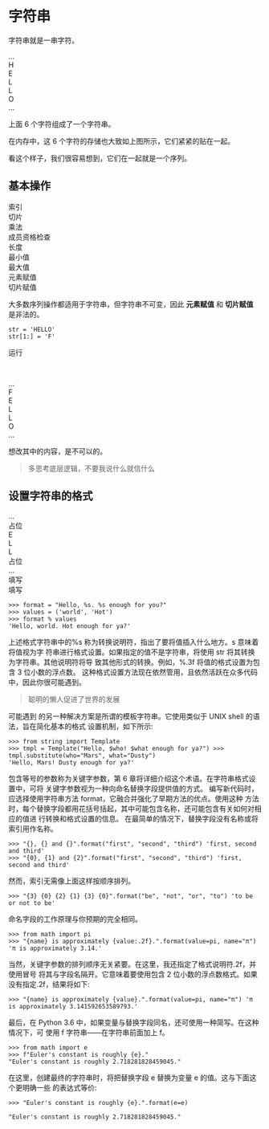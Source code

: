 # 字符串

字符串就是一串字符。

<div class="flex justify-start gap-1">
  <div class="bg-sky-500 dark:bg-sky-800 w-8 h-8 rounded text-center">...</div>
  <div class="bg-sky-500 dark:bg-sky-800 w-8 h-8 rounded text-center">H</div>
  <div class="bg-sky-500 dark:bg-sky-800 w-8 h-8 rounded text-center">E</div>
  <div class="bg-sky-500 dark:bg-sky-800 w-8 h-8 rounded text-center">L</div>
  <div class="bg-sky-500 dark:bg-sky-800 w-8 h-8 rounded text-center">L</div>
  <div class="bg-sky-500 dark:bg-sky-800 w-8 h-8 rounded text-center">O</div>
  <div class="bg-sky-500 dark:bg-sky-800 w-8 h-8 rounded text-center">...</div>
</div>

上面 6 个字符组成了一个字符串。

在内存中，这 6 个字符的存储也大致如上图所示，它们紧紧的贴在一起。

看这个样子，我们很容易想到，它们在一起就是一个序列。

## 基本操作

<div class="flex justify-start gap-1">
  <div class="bg-cyan-500 dark:bg-cyan-800 w-10 h-8 rounded text-center">索引</div>
  <div class="bg-cyan-500 dark:bg-cyan-800 w-10 h-8 rounded text-center">切片</div>
  <div class="bg-cyan-500 dark:bg-cyan-800 w-10 h-8 rounded text-center">乘法</div>
  <div class="bg-cyan-500 dark:bg-cyan-800 w-28 h-8 rounded text-center">成员资格检查</div>
  <div class="bg-cyan-500 dark:bg-cyan-800 w-10 h-8 rounded text-center">长度</div>
  <div class="bg-cyan-500 dark:bg-cyan-800 w-14 h-8 rounded text-center">最小值</div>
  <div class="bg-cyan-500 dark:bg-cyan-800 w-14 h-8 rounded text-center">最大值</div>
  <div class="bg-red-500 dark:bg-red-900 w-20 h-8 rounded text-center">元素赋值</div>
  <div class="bg-red-500 dark:bg-red-900 w-20 h-8 rounded text-center">切片赋值</div>
</div>

大多数序列操作都适用于字符串，但字符串不可变，因此 **元素赋值** 和 **切片赋值** 是非法的。

<div x-data>
    <pre><code class="language-python3" x-ref="code">str = 'HELLO'
str[1:] = 'F'</code></pre>
    <div class="flex justify-end">
        <div class="btn" x-show="window.runner != undefined" x-on:click="$store.r1=window.runner($refs.code.innerText,'python')">运行</div>
    </div>
</div>

<div x-data x-show="$store.r1 != ''">
<pre>
    <code x-html="$store.r1" class="mt-2"></code>
</pre>
</div>

<div class="flex justify-start gap-1">
  <div class="bg-sky-500 dark:bg-sky-800 w-8 h-8 rounded text-center">...</div>
  <div class="bg-red-500 dark:bg-red-800 w-8 h-8 rounded text-center">F</div>
  <div class="bg-sky-500 dark:bg-sky-800 w-8 h-8 rounded text-center">E</div>
  <div class="bg-sky-500 dark:bg-sky-800 w-8 h-8 rounded text-center">L</div>
  <div class="bg-sky-500 dark:bg-sky-800 w-8 h-8 rounded text-center">L</div>
  <div class="bg-sky-500 dark:bg-sky-800 w-8 h-8 rounded text-center">O</div>
  <div class="bg-sky-500 dark:bg-sky-800 w-8 h-8 rounded text-center">...</div>
</div>

想改其中的内容，是不可以的。

> 多思考底层逻辑，不要我说什么就信什么

## 设置字符串的格式

<div class="flex justify-start gap-1">
  <div class="bg-sky-500 dark:bg-sky-800 w-8 h-8 rounded text-center">...</div>
  <div class="bg-yellow-500 dark:bg-yellow-800 w-10 h-8 rounded text-center">占位</div>
  <div class="bg-sky-500 dark:bg-sky-800 w-8 h-8 rounded text-center">E</div>
  <div class="bg-sky-500 dark:bg-sky-800 w-8 h-8 rounded text-center">L</div>
  <div class="bg-sky-500 dark:bg-sky-800 w-8 h-8 rounded text-center">L</div>
  <div class="bg-yellow-500 dark:bg-yellow-800 w-10 h-8 rounded text-center">占位</div>
  <div class="bg-sky-500 dark:bg-sky-800 w-8 h-8 rounded text-center">...</div>
</div>

<div class="flex justify-start gap-1 mt-2">
  <div class=" w-8 h-8 rounded text-center"></div>
  <div class="bg-green-500 dark:bg-green-800 w-10 h-8 rounded text-center">填写</div>
  <div class="w-8 h-8 rounded text-center"></div>
  <div class="w-8 h-8 rounded text-center"></div>
  <div class="w-8 h-8 rounded text-center"></div>
  <div class="bg-green-500 dark:bg-green-800 w-10 h-8 rounded text-center">填写</div>
  <div class="w-8 h-8 rounded text-center"></div>
</div>

```python3
>>> format = "Hello, %s. %s enough for you?"
>>> values = ('world', 'Hot')
>>> format % values
'Hello, world. Hot enough for ya?'
```

上述格式字符串中的%s 称为转换说明符，指出了要将值插入什么地方。s 意味着将值视为字 符串进行格式设置。如果指定的值不是字符串，将使用 str 将其转换为字符串。其他说明符将导 致其他形式的转换。例如，%.3f 将值的格式设置为包含 3 位小数的浮点数。
这种格式设置方法现在依然管用，且依然活跃在众多代码中，因此你很可能遇到。

> 聪明的懒人促进了世界的发展

可能遇到 的另一种解决方案是所谓的模板字符串。它使用类似于 UNIX shell 的语法，旨在简化基本的格式 设置机制，如下所示:

```python3
>>> from string import Template
>>> tmpl = Template("Hello, $who! $what enough for ya?") >>> tmpl.substitute(who="Mars", what="Dusty")
'Hello, Mars! Dusty enough for ya?'
```

包含等号的参数称为关键字参数，第 6 章将详细介绍这个术语。在字符串格式设置中，可将 关键字参数视为一种向命名替换字段提供值的方式。
编写新代码时，应选择使用字符串方法 format，它融合并强化了早期方法的优点。使用这种 方法时，每个替换字段都用花括号括起，其中可能包含名称，还可能包含有关如何对相应的值进 行转换和格式设置的信息。
在最简单的情况下，替换字段没有名称或将索引用作名称。

```python3
>>> "{}, {} and {}".format("first", "second", "third") 'first, second and third'
>>> "{0}, {1} and {2}".format("first", "second", "third") 'first, second and third'
```

然而，索引无需像上面这样按顺序排列。

```python3
>>> "{3} {0} {2} {1} {3} {0}".format("be", "not", "or", "to") 'to be or not to be'
```

命名字段的工作原理与你预期的完全相同。

```python3
>>> from math import pi
>>> "{name} is approximately {value:.2f}.".format(value=pi, name="π") 'π is approximately 3.14.'
```

当然，关键字参数的排列顺序无关紧要。在这里，我还指定了格式说明符.2f，并使用冒号 将其与字段名隔开。它意味着要使用包含 2 位小数的浮点数格式。如果没有指定.2f，结果将如下:

```python3
>>> "{name} is approximately {value}.".format(value=pi, name="π") 'π is approximately 3.141592653589793.'
```

最后，在 Python 3.6 中，如果变量与替换字段同名，还可使用一种简写。在这种情况下，可 使用 f 字符串——在字符串前面加上 f。

```python3
>>> from math import e
>>> f"Euler's constant is roughly {e}."
"Euler's constant is roughly 2.718281828459045."
```

在这里，创建最终的字符串时，将把替换字段 e 替换为变量 e 的值。这与下面这个更明确一些 的表达式等价:

```python3
>>> "Euler's constant is roughly {e}.".format(e=e)

"Euler's constant is roughly 2.718281828459045."
```

<div class="h-24"></div>

<script>
window.document.addEventListener('alpine:init', () => {
    Alpine.store('r1', '')
    Alpine.store('r2', '')
    Alpine.store('r3', '')
})

window.Alpine.start()
</script>
